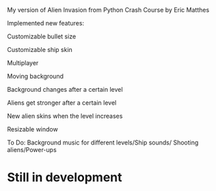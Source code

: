 My version of Alien Invasion from Python Crash Course by Eric Matthes

Implemented new features:

  Customizable bullet size
  
  Customizable ship skin
  
  Multiplayer
  
  Moving background
  
  Background changes after a certain level
  
  Aliens get stronger after a certain level
  
  New alien skins when the level increases
  
  Resizable window
  
  



To Do: Background music for different levels/Ship sounds/ Shooting aliens/Power-ups

# Still in development
